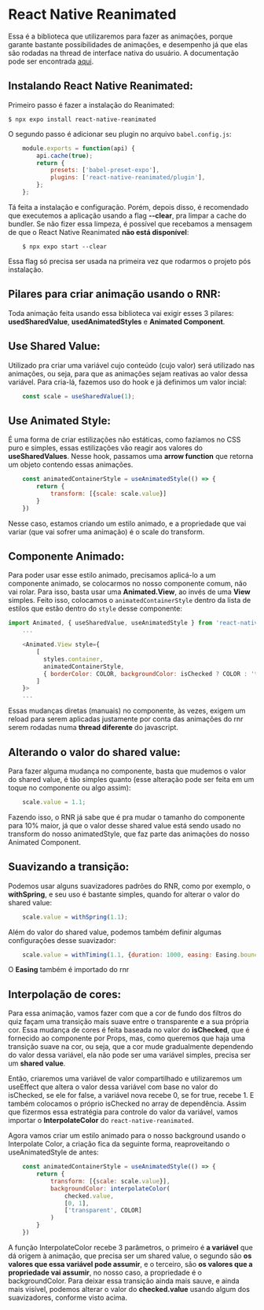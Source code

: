 # React Native Reanimated
Essa é a biblioteca que utilizaremos para fazer as animações, porque garante bastante possibilidades de animações, e desempenho já que elas são rodadas na thread de interface nativa do usuário. A documentação pode ser encontrada [aqui](https://docs.swmansion.com/react-native-reanimated/docs).

## Instalando React Native Reanimated:
Primeiro passo é fazer a instalação do Reanimated:

```shell
$ npx expo install react-native-reanimated
```

O segundo passo é adicionar seu plugin no arquivo `babel.config.js`:

```js
    module.exports = function(api) {
        api.cache(true);
        return {
            presets: ['babel-preset-expo'],
            plugins: ['react-native-reanimated/plugin'],
        };
    };
```

Tá feita a instalação e configuração. Porém, depois disso, é recomendado que executemos a aplicação usando a flag **--clear**, pra limpar a cache do bundler. Se não fizer essa limpeza, é possível que recebamos a mensagem de que o React Native Reanimated **não está disponível**:

```shell
    $ npx expo start --clear
```

Essa flag só precisa ser usada na primeira vez que rodarmos o projeto pós instalação. 

## Pilares para criar animação usando o RNR:
Toda animação feita usando essa biblioteca vai exigir esses 3 pilares: **usedSharedValue**, **usedAnimatedStyles** e **Animated Component**.

## Use Shared Value:
Utilizado pra criar uma variável cujo conteúdo (cujo valor) será utilizado nas animações, ou seja, para que as animações sejam reativas ao valor dessa variável. Para cria-lá, fazemos uso do hook e já definimos um valor incial:

```javascript
    const scale = useSharedValue(1);
```

## Use Animated Style:
É uma forma de criar estilizações não estáticas, como fazíamos no CSS puro e simples, essas estilizações vão reagir aos valores do **useSharedValues**. Nesse hook, passamos uma **arrow function** que retorna um objeto contendo essas animações.

```js
    const animatedContainerStyle = useAnimatedStyle(() => {
        return {
            transform: [{scale: scale.value}]
        }
    })
```
Nesse caso, estamos criando um estilo animado, e a propriedade que vai variar (que vai sofrer uma animação) é o scale do transform.

## Componente Animado:
Para poder usar esse estilo animado, precisamos aplicá-lo a um componente animado, se colocarmos no nosso componente comum, não vai rolar. Para isso, basta usar uma **Animated.View**, ao invés de uma **View** simples. Feito isso, colocamos o `animatedContainerStyle` dentro da lista de estilos que estão dentro do `style` desse componente:

```js
import Animated, { useSharedValue, useAnimatedStyle } from 'react-native-reanimated';
    ...

    <Animated.View style={
        [
          styles.container,
          animatedContainerStyle,
          { borderColor: COLOR, backgroundColor: isChecked ? COLOR : 'transparent' }
        ]
    }>
    ...
```

Essas mudanças diretas (manuais) no componente, às vezes, exigem um reload para serem aplicadas justamente por conta das animações do rnr serem rodadas numa **thread diferente** do javascript.

## Alterando o valor do shared value:
Para fazer alguma mudança no componente, basta que mudemos o valor do shared value, é tão simples quanto (esse alteração pode ser feita em um toque no componente ou algo assim): 

```js
    scale.value = 1.1;
```
Fazendo isso, o RNR já sabe que é pra mudar o tamanho do componente para 10% maior, já que o valor desse shared value está sendo usado no transform do nosso animatedStyle, que faz parte das animações do nosso Animated Component.

## Suavizando a transição:
Podemos usar alguns suavizadores padrões do RNR, como por exemplo, o **withSpring**, e seu uso é bastante simples, quando for alterar o valor do shared value:
```js
    scale.value = withSpring(1.1);
```

Além do valor do shared value, podemos também definir algumas configurações desse suavizador:

```js
    scale.value = withTiming(1.1, {duration: 1000, easing: Easing.bounce});
```

O **Easing** também é importado do rnr

## Interpolação de cores:
Para essa animação, vamos fazer com que a cor de fundo dos filtros do quiz façam uma transição mais suave entre o transparente e a sua própria cor. Essa mudança de cores é feita baseada no valor do **isChecked**, que é fornecido ao componente por Props, mas, como queremos que haja uma transição suave na cor, ou seja, que a cor mude gradualmente dependendo do valor dessa variável, ela não pode ser uma variável simples, precisa ser um **shared value**.

Então, criaremos uma variável de valor compartilhado e utilizaremos um useEffect que altera o valor dessa variável com base no valor do isChecked, se ele for false, a variável nova recebe 0, se for true, recebe 1. E também colocamos o próprio isChecked no array de dependência. Assim que fizermos essa estratégia para controle do valor da variável, vamos importar o **InterpolateColor** do `react-native-reanimated`.

Agora vamos criar um estilo animado para o nosso background usando o Interpolate Color, a criação fica da seguinte forma, reaproveitando o useAnimatedStyle de antes:

```js
    const animatedContainerStyle = useAnimatedStyle(() => {
        return {
            transform: [{scale: scale.value}],
            backgroundColor: interpolateColor(
                checked.value,
                [0, 1],
                ['transparent', COLOR]
            )
        }
    })
```

A função InterpolateColor recebe 3 parâmetros, o primeiro é **a variável** que dá origem à animação, que precisa ser um shared value, o segundo são **os valores que essa variável pode assumir**, e o terceiro, são **os valores que a propriedade vai assumir**, no nosso caso, a propriedade é o backgroundColor. Para deixar essa transição ainda mais sauve, e ainda mais visível, podemos alterar o valor do **checked.value** usando algum dos suavizadores, conforme visto acima.
